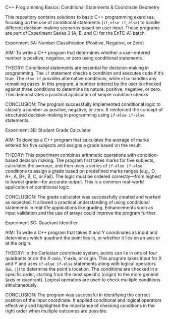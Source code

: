 C++ Programming Basics: Conditional Statements & Coordinate Geometry

This repository contains solutions to basic C++ programming exercises, focusing on the use of conditional statements (`if`, `else if`, `else`) to handle different decision-making scenarios based on user input. These programs are part of Experiment Series 3 (A, B, and C) for the EnTC-A1 batch.



Experiment 3A: Number Classification (Positive, Negative, or Zero)

AIM:
To write a C++ program that determines whether a user-entered number is positive, negative, or zero using conditional statements.

THEORY:
Conditional statements are essential for decision-making in programming. The `if` statement checks a condition and executes code if it’s true. The `else if` provides alternative conditions, while `else` handles any remaining cases. In this program, a number entered by the user is checked against three conditions to determine its nature: positive, negative, or zero. This demonstrates a practical application of simple condition checks.

CONCLUSION:
The program successfully implemented conditional logic to classify a number as positive, negative, or zero. It reinforced the concept of structured decision-making in programming using `if-else if-else` statements.



Experiment 3B: Student Grade Calculator

AIM:
To develop a C++ program that calculates the average of marks entered for five subjects and assigns a grade based on the result.

THEORY:
This experiment combines arithmetic operations with condition-based decision making. The program first takes marks for five subjects, calculates the average, and then uses a series of `if-else if-else` conditions to assign a grade based on predefined marks ranges (e.g., O, A+, A, B+, B, C, or Fail). The logic must be ordered correctly—from highest to lowest grade—for accurate output. This is a common real-world application of conditional logic.

CONCLUSION:
The grade calculator was successfully created and worked as expected. It allowed a practical understanding of using conditional statements in real-life applications like grading. Enhancements such as input validation and the use of arrays could improve the program further.



Experiment 3C: Quadrant Identifier

AIM:
To write a C++ program that takes X and Y coordinates as input and determines which quadrant the point lies in, or whether it lies on an axis or at the origin.

THEORY:
In the Cartesian coordinate system, points can lie in one of four quadrants or on the X-axis, Y-axis, or origin. This program takes input for X and Y and uses `if-else if-else` statements along with logical operators (`&&`, `||`) to determine the point's location. The conditions are checked in a specific order, starting from the most specific (origin) to the more general (axis or quadrant). Logical operators are used to check multiple conditions simultaneously.

CONCLUSION:
The program was successful in identifying the correct position of the input coordinate. It applied conditional and logical operators effectively and highlighted the importance of checking conditions in the right order when multiple outcomes are possible.

